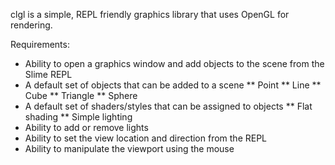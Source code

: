 clgl is a simple, REPL friendly graphics library that uses OpenGL for rendering.

Requirements:
* Ability to open a graphics window and add objects to the scene from the Slime REPL
* A default set of objects that can be added to a scene
** Point
** Line
** Cube
** Triangle
** Sphere
* A default set of shaders/styles that can be assigned to objects
** Flat shading
** Simple lighting
* Ability to add or remove lights
* Ability to set the view location and direction from the REPL
* Ability to manipulate the viewport using the mouse
